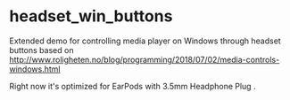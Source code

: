 # headset_win_buttons
Extended demo for controlling media player on Windows through headset buttons based on http://www.roligheten.no/blog/programming/2018/07/02/media-controls-windows.html

Right now it's optimized for EarPods with 3.5mm Headphone Plug .

